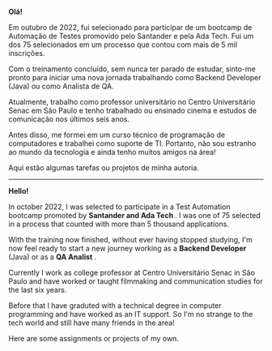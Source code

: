 <b> Olá! </b>

Em outubro de 2022, fui selecionado para participar de um bootcamp de Automação de Testes promovido pelo Santander e pela Ada Tech. Fui um dos 75 selecionados em um processo que contou com mais de 5 mil inscrições.

Com o treinamento concluído, sem nunca ter parado de estudar, sinto-me pronto para iniciar uma nova jornada trabalhando como Backend Developer (Java) ou como Analista de QA.

Atualmente, trabalho como professor universitário no Centro Universitário Senac em São Paulo e tenho trabalhado ou ensinado cinema e estudos de comunicação nos últimos seis anos.

Antes disso, me formei em um curso técnico de programação de computadores e trabalhei como suporte de TI. Portanto, não sou estranho ao mundo da tecnologia e ainda tenho muitos amigos na área!

Aqui estão algumas tarefas ou projetos de minha autoria.

------------

<b> Hello! </b>

In october 2022, I was selected to participate in a Test Automation bootcamp promoted by <b> Santander and Ada Tech </b>. I was one of 75 selected in a process that counted with more than 5 thousand applications. 

With the training now finished, without ever having stopped studying, I'm now feel ready to start a new journey working as a <b> Backend Developer </b> (Java) or as a  <b> QA Analist </b>.

Currently I work as college professor at Centro Universitário Senac in São Paulo and have worked or taught filmmaking and communication studies for the last six years.

Before that I have graduted with a technical degree in computer programming and have worked as an IT support. So I'm no strange to the tech world and still have many friends in the area!

Here are some assignments or projects of my own.
